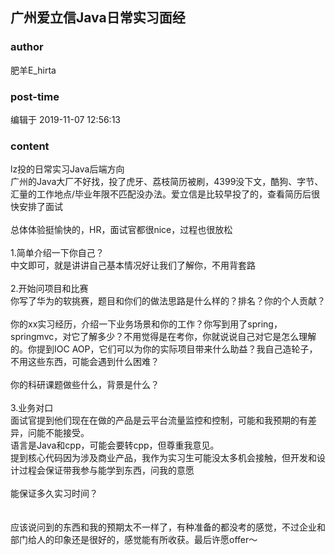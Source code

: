 ## 广州爱立信Java日常实习面经
### author 
肥羊E_hirta
### post-time 

编辑于  2019-11-07 12:56:13
### content 
<div class="post-topic-des nc-post-content">
 lz投的日常实习Java后端方向
 <br/>
 广州的Java大厂不好找，投了虎牙、荔枝简历被刷，4399没下文，酷狗、字节、汇量的工作地点/毕业年限不匹配没办法。爱立信是比较早投了的，查看简历后很快安排了面试
 <br/>
 <br/>
 总体体验挺愉快的，HR，面试官都很nice，过程也很放松
 <br/>
 <br/>
 1.简单介绍一下你自己？
 <br/>
 中文即可，就是讲讲自己基本情况好让我们了解你，不用背套路
 <br/>
 <br/>
 2.开始问项目和比赛
 <br/>
 你写了华为的软挑赛，题目和你们的做法思路是什么样的？排名？你的个人贡献？
 <br/>
 <br/>
 你的xx实习经历，介绍一下业务场景和你的工作？你写到用了spring，springmvc，对它了解多少？不用觉得是在考你，你就说说自己对它是怎么理解的。你提到IOC AOP，它们可以为你的实际项目带来什么助益？我自己造轮子，不用这些东西，可能会遇到什么困难？
 <br/>
 <br/>
 你的科研课题做些什么，背景是什么？
 <br/>
 <br/>
 3.业务对口
 <br/>
 面试官提到他们现在在做的产品是云平台流量监控和控制，可能和我预期的有差异，问能不能接受。
 <br/>
 语言是Java和cpp，可能会要转cpp，但尊重我意见。
 <br/>
 提到核心代码因为涉及商业产品，我作为实习生可能没太多机会接触，但开发和设计过程会保证带我参与能学到东西，问我的意愿
 <br/>
 <br/>
 能保证多久实习时间？
 <br/>
 <br/>
 <br/>
 应该说问到的东西和我的预期太不一样了，有种准备的都没考的感觉，不过企业和部门给人的印象还是很好的，感觉能有所收获。最后许愿offer～
 <br/>
</div>
